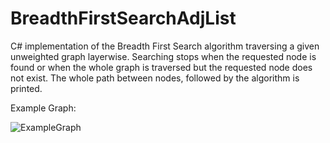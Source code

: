 # BreadthFirstSearchAdjList

C# implementation of the Breadth First Search algorithm traversing a given unweighted graph layerwise. Searching stops when the requested node is found or when the whole graph is traversed but the requested node does not exist. The whole path between nodes, followed by the algorithm is printed.

Example Graph:

![ExampleGraph](https://user-images.githubusercontent.com/85912766/154873073-3cf8de43-735b-4b34-9bbb-be78af84e24a.png)


